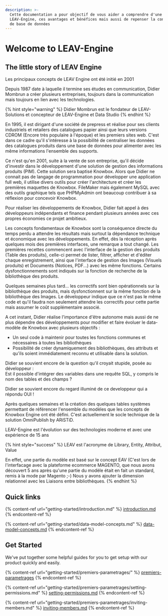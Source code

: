 ```yaml
---
description: >-
  Cette documentation a pour objectif de vous aider a comprendre d'une part
  LEAV-Engine, ces avantages et bénéfices mais aussi de repenser la conception
  de base de données
---
```


# Welcome to LEAV-Engine



## The little story of LEAV Engine

Les principaux concepts de LEAV Engine ont été initié en 2001

Depuis 1987 date à laquelle il termine ses études en communication, Didier Mombrun a créer plusieurs entreprises, toujours dans la communication mais toujours en lien avec les technologies.

{% hint style="warning" %}
Didier Mombrun est le fondateur de LEAV-Solutions et concepteur de LEAV-Engine et Data Studio
{% endhint %}

En 1995, il est dirigant d'une société de prepress et réalise pour ses clients industriels et retailers des catalogues papier ainsi que leurs versions CDROM (Encore très populaire à l'époque) et les premiers sites web. C'est dans ce cadre qu'il s'intéresse à la possibilité de centraliser les données des catalogues produits dans une base de données pour alimenter avec les même informations l'ensemble des supports.

Ce n'est qu'en 2001, suite à la vente de son entreprise, qu'il décide d'investir dans le développement d'une solution de gestion des informations produits (PIM). Cette solution sera baptisé Knowbox. Alors que Didier ne connait pas de langage de programmation pour développer une application full web, il utilise divers outils pour créer l'architecture et créer les premières maquettes de Knowbox. FileMaker mais également MySQL avec des outils graphique tels que PHPMyAdmin ont beaucoup contribuer à sa réflexion pour concevoir Knowbox.&#x20;

Pour réaliser les développements de Knowbox, Didier fait appel à des développeurs indépendants et finance pendant plusieurs années avec ces propres économies ce projet ambitieux.

Les concepts fondamentaux de Knowbox sont la conséquence directe du temps perdu a attendre les résultats mais surtout la dépendance technique et économique avec les développements. En effet, dès la réception après quelques mois des premières interfaces, une remarque a tout changé. Les premières recettes commencent avec l'interface de la gestion des produits (Table des produits), celle-ci permet de lister, filtrer, afficher et d'éditer chaque enregistrement, ainsi que l'interface de gestion des Images (Visuels produits) et Documents (Notices, PDF...) avec les même fonctions. Certains dysfonctionnements sont indiqués sur la fonction de recherche de la bibliothèque des produits.&#x20;

Quelques semaines plus tard... les correctifs sont bien opérationnels sur la bibliothèque des produits, mais dysfonctionnent sur la même fonction de la bibliothèque des Images. Le développeur indique que ce n'est pas le même code et qu'il faudra non seulement attendre les correctifs pour cette partie mais assumer le coût supplémentaire associé.

A cet instant, Didier réalise l'importance d'être autonome mais aussi de ne plus dépendre des développements pour modifier et faire évoluer le data-modèle de Knowbox avec plusieurs objectifs :&#x20;

* Un seul code à maintenir pour toutes les fonctions communes et nécessaires à toutes les bibliothèques
* Possibilité de créer dynamiquement des bibliothèques, des attributs et qu'ils soient immédiatement reconnu et utilisable dans la solution.

Didier se souvient encore de la question qu'il croyait stupide, posée au développeur : \
Est il possible d'intégrer des variables dans une requête SQL, y compris le nom des tables et des champs ?

Didier se souvient encore du regard illuminé de ce developpeur qui a répondu OUI !

Après quelques semaines et la création des quelques tables systèmes permettant de référencer l'ensemble du modèles que les concepts de Knowbox Engine ont été défini. C'est actuellement le socle technique de la solution OmniPublish by ARiSTiD.

LEAV-Engine est l'évolution sur des technologies moderne et avec une expérience de 15 ans

{% hint style="success" %}
LEAV est l'acronyme de Library, Entity, Attribut, Value

En effet, une partie du modèle est basé sur le concept EAV (C'est lors de l'interfacage avec la plateforme ecommerce MAGENTO, que nous avons découvert 5 ans après qu'une partie du modèle était en fait un standard, remis à la mode par Magento ;-) Nous y avons ajouter la dimension relationnel avec les Liaisons entre bibliothèques.
{% endhint %}



## Quick links

{% content-ref url="getting-started/introduction.md" %}
[introduction.md](getting-started/introduction.md)
{% endcontent-ref %}

{% content-ref url="getting-started/data-model-concepts.md" %}
[data-model-concepts.md](getting-started/data-model-concepts.md)
{% endcontent-ref %}

## Get Started

We've put together some helpful guides for you to get setup with our product quickly and easily.

{% content-ref url="getting-started/premiers-parametrages/" %}
[premiers-parametrages](getting-started/premiers-parametrages/)
{% endcontent-ref %}

{% content-ref url="getting-started/premiers-parametrages/setting-permissions.md" %}
[setting-permissions.md](getting-started/premiers-parametrages/setting-permissions.md)
{% endcontent-ref %}

{% content-ref url="getting-started/premiers-parametrages/inviting-members.md" %}
[inviting-members.md](getting-started/premiers-parametrages/inviting-members.md)
{% endcontent-ref %}

